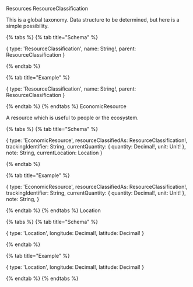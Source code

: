 Resources
ResourceClassification

This is a global taxonomy. Data structure to be determined, but here is a simple possibility.

{% tabs %} {% tab title="Schema" %}

{
  type: 'ResourceClassification',
  name: String!,
  parent: ResourceClassification
}

{% endtab %}

{% tab title="Example" %}

{
  type: 'ResourceClassification',
  name: String!,
  parent: ResourceClassification
}

{% endtab %} {% endtabs %}
EconomicResource

A resource which is useful to people or the ecosystem.

{% tabs %} {% tab title="Schema" %}

{
  type: 'EconomicResource',
  resourceClassifiedAs: ResourceClassification!,
  trackingIdentifier: String,
  currentQuantity: {
    quantity: Decimal!,
    unit: Unit!
  },
  note: String,
  currentLocation: Location
}

{% endtab %}

{% tab title="Example" %}

{
  type: 'EconomicResource',
  resourceClassifiedAs: ResourceClassification!,
  trackingIdentifier: String,
  currentQuantity: {
    quantity: Decimal!,
    unit: Unit!
  },
  note: String,
}

{% endtab %} {% endtabs %}
Location

{% tabs %} {% tab title="Schema" %}

{
  type: 'Location',
  longitude: Decimal!,
  latitude: Decimal!
}

{% endtab %}

{% tab title="Example" %}

{
  type: 'Location',
  longitude: Decimal!,
  latitude: Decimal!
}

{% endtab %} {% endtabs %}
